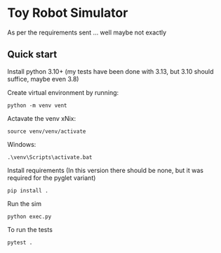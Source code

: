 # Toy Robot Simulator
As per the requirements sent ... well maybe not exactly


## Quick start
Install python 3.10+ (my tests have been done with 3.13, but 3.10 should suffice, maybe even 3.8)

Create virtual environment by running:
```shell
python -m venv vent
```

Actavate the venv
xNix:
```shell
source venv/venv/activate
```
Windows:
```shell
.\venv\Scripts\activate.bat
```

Install requirements
(In this version there should be none, but it was required for the pyglet variant)
```shell
pip install .
```

Run the sim
```shell
python exec.py
```

To run the tests
```shell
pytest .
```
